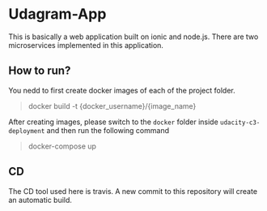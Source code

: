 # Udagram-App

This is basically a web application built on ionic and node.js. There are two microservices implemented in this application.

## How to run?

You nedd to first create docker images of each of the project folder.
> docker build -t {docker_username}/{image_name}

After creating images, please switch to the `docker` folder inside `udacity-c3-deployment` and then run the following command
> docker-compose up

## CD

The CD tool used here is travis. A new commit to this repository will create an automatic build.